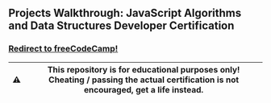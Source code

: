 ## Projects Walkthrough: JavaScript Algorithms and Data Structures Developer Certification
### [Redirect to freeCodeCamp!](https://www.freecodecamp.org/learn/javascript-algorithms-and-data-structures/)

:warning: | This repository is for educational purposes only! Cheating / passing the actual certification is not encouraged, get a life instead.
---|---
